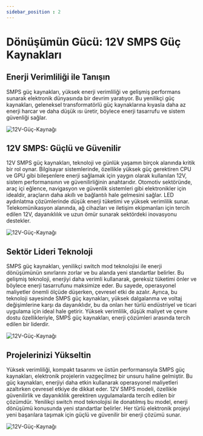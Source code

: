 ```yaml
---
sidebar_position : 2
---
```

# Dönüşümün Gücü: 12V SMPS Güç Kaynakları

## Enerji Verimliliği ile Tanışın 

SMPS güç kaynakları, yüksek enerji verimliliği ve gelişmiş performans sunarak elektronik dünyasında bir devrim yaratıyor. Bu yenilikçi güç kaynakları, geleneksel transformatörlü güç kaynaklarına kıyasla daha az enerji harcar ve daha düşük ısı üretir, böylece enerji tasarrufu ve sistem güvenliği sağlar.

![12V-Güç-Kaynağı](./image/guc-kaynaklari-15.jpg)

## 12V SMPS: Güçlü ve Güvenilir

12V SMPS güç kaynakları, teknoloji ve günlük yaşamın birçok alanında kritik bir rol oynar. Bilgisayar sistemlerinde, özellikle yüksek güç gerektiren CPU ve GPU gibi bileşenlere enerji sağlamak için yaygın olarak kullanılan 12V, sistem performansının ve güvenilirliğinin anahtarıdır. Otomotiv sektöründe, araç içi eğlence, navigasyon ve güvenlik sistemleri gibi elektronikler için idealdir, araçların daha akıllı ve bağlantılı hale gelmesini sağlar. LED aydınlatma çözümlerinde düşük enerji tüketimi ve yüksek verimlilik sunar. Telekomünikasyon alanında, ağ cihazları ve iletişim ekipmanları için tercih edilen 12V, dayanıklılık ve uzun ömür sunarak sektördeki inovasyonu destekler.

![12V-Güç-Kaynağı](./image/guc-kaynaklari-17.jpg)

## Sektör Lideri Teknoloji

SMPS güç kaynakları, yenilikçi switch mod teknolojisi ile enerji dönüşümünün sınırlarını zorlar ve bu alanda yeni standartlar belirler. Bu gelişmiş teknoloji, enerjiyi daha verimli kullanarak, gereksiz tüketimi önler ve böylece enerji tasarrufunu maksimize eder. Bu sayede, operasyonel maliyetler önemli ölçüde düşerken, çevresel etki de azalır. Ayrıca, bu teknoloji sayesinde SMPS güç kaynakları, yüksek dalgalanma ve voltaj değişimlerine karşı da dayanıklıdır, bu da onları her türlü endüstriyel ve ticari uygulama için ideal hale getirir. Yüksek verimlilik, düşük maliyet ve çevre dostu özellikleriyle, SMPS güç kaynakları, enerji çözümleri arasında tercih edilen bir liderdir.

![12V-Güç-Kaynağı](./image/guc-kaynaklari-13.jpg)

## Projelerinizi Yükseltin

Yüksek verimliliği, kompakt tasarımı ve üstün performansıyla SMPS güç kaynakları, elektronik projelerin vazgeçilmez bir unsuru haline gelmiştir. Bu güç kaynakları, enerjiyi daha etkin kullanarak operasyonel maliyetleri azaltırken çevresel etkiye de dikkat eder. 12V SMPS modeli, özellikle güvenilirlik ve dayanıklılık gerektiren uygulamalarda tercih edilen bir çözümdür. Yenilikçi switch mod teknolojisi ile donatılmış bu model, enerji dönüşümü konusunda yeni standartlar belirler. Her türlü elektronik projeyi yeni başarılara taşımak için güçlü ve güvenilir bir enerji çözümü sunar.

![12V-Güç-Kaynağı](./image/guc-kaynaklari-12.jpg)